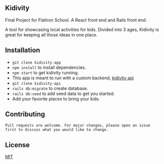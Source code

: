 ## Kidivity 
Final Project for Flatiron School. A React front end and Rails front end. 

A tool for showcasing local activities for kids. Divided into 3 ages, Kidivity is great for keeping all those ideas in one place. 

## Installation
* `git clone kidivity-app`
* `npm install` to install dependencies.
* `npm start` to get kidivity running.
* This app is meant to run with a custom backend, [kidivity api](https://github.com/mcdonaldcarolyn/kidivity-api)
* `git clone kidivity-api`
* `rails db:migrate` to create database.
* `rails db:seed` to add seed data to get you started.
* Add your favorite places to bring your kids. 

## Contributing
    Pull requests are welcome. For major changes, please open an issue first to discuss what you would like to change.


## License
[MIT](https://choosealicense.com/licenses/mit/)
